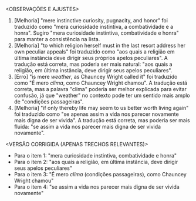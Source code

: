 <OBSERVAÇÕES E AJUSTES>
1. [Melhoria] "mere instinctive curiosity, pugnacity, and honor" foi traduzido como "mera curiosidade instintiva, a combatividade e a honra". Sugiro "mera curiosidade instintiva, combatividade e honra" para manter a consistência na lista.
2. [Melhoria] "to which religion herself must in the last resort address her own peculiar appeals" foi traduzido como "aos quais a religião em última instância deve dirigir seus próprios apelos peculiares". A tradução está correta, mas poderia ser mais natural: "aos quais a religião, em última instância, deve dirigir seus apelos peculiares".
3. [Erro] "is mere _weather_, as Chauncey Wright called it" foi traduzido como "É mero _clima_, como Chauncey Wright chamou". A tradução está correta, mas a palavra "clima" poderia ser melhor explicada para evitar confusão, já que "weather" no contexto pode ter um sentido mais amplo de "condições passageiras".
4. [Melhoria] "if only thereby life may seem to us better worth living again" foi traduzido como "se apenas assim a vida nos parecer novamente mais digna de ser vivida". A tradução está correta, mas poderia ser mais fluida: "se assim a vida nos parecer mais digna de ser vivida novamente".

<VERSÃO CORRIGIDA (APENAS TRECHOS RELEVANTES)>
- Para o item 1: "mera curiosidade instintiva, combatividade e honra"
- Para o item 2: "aos quais a religião, em última instância, deve dirigir seus apelos peculiares"
- Para o item 3: "É mero _clima_ (condições passageiras), como Chauncey Wright chamou"
- Para o item 4: "se assim a vida nos parecer mais digna de ser vivida novamente"